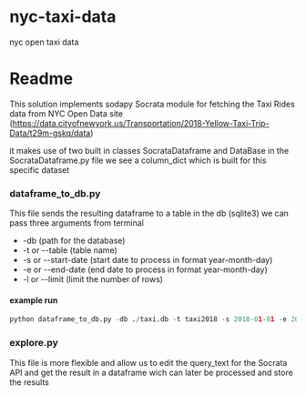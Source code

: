 # nyc-taxi-data
nyc open taxi data
# Readme
This solution implements sodapy Socrata module for fetching the Taxi Rides data from NYC Open Data site
(https://data.cityofnewyork.us/Transportation/2018-Yellow-Taxi-Trip-Data/t29m-gskq/data)

it makes use of two built in classes SocrataDataframe and DataBase
in the SocrataDataframe.py file we see a column_dict which is built for this specific dataset

### dataframe_to_db.py
This file sends the resulting dataframe to a table in the db (sqlite3)
we can pass three arguments from terminal
* -db (path for the database)
* -t or --table (table name)
* -s or --start-date (start date to process in format year-month-day)
* -e or --end-date (end date to process in format year-month-day)
* -l or --limit (limit the number of rows)
#### example run
```python
python dataframe_to_db.py -db ./taxi.db -t taxi2018 -s 2018-01-01 -e 2018-12-31 -l 1000
```
### explore.py
This file is more flexible and allow us to edit the query_text for the Socrata API and get the result in a dataframe wich can later be processed and store the results
